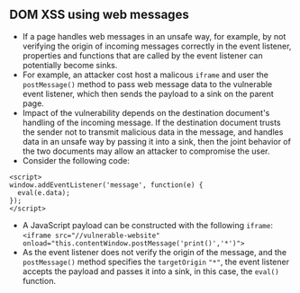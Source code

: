 ## DOM XSS using web messages
- If a page handles web messages in an unsafe way, for example, by not verifying the origin of incoming messages correctly in the event listener, properties and functions that are called by the event listener can potentially become sinks. 
- For example, an attacker cost host a malicous `iframe` and user the `postMessage()` method to pass web message data to the vulnerable event listener, which then sends the payload to a sink on the parent page. 
- Impact of the vulnerability depends on the destination document's handling of the incoming message. If the destination document trusts the sender not to transmit malicious data in the message, and handles data in an unsafe way by passing it into a sink, then the joint behavior of the two documents may allow an attacker to compromise the user. 
- Consider the following code:
```
<script>
window.addEventListener('message', function(e) {
  eval(e.data);
});
</script>
```
- A JavaScript payload can be constructed with the following `iframe`: `<iframe src="//vulnerable-website" onload="this.contentWindow.postMessage('print()','*')">`
- As the event listener does not verify the origin of the message, and the `postMessage()` method specifies the `targetOrigin` `"*"`, the event listener accepts the payload and passes it into a sink, in this case, the `eval()` function. 

